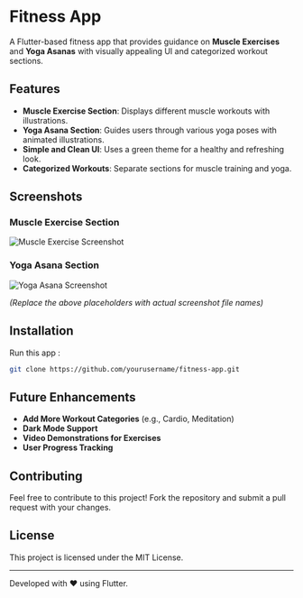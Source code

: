 # Fitness App

A Flutter-based fitness app that provides guidance on **Muscle Exercises** and **Yoga Asanas** with visually appealing UI and categorized workout sections.

## Features
- **Muscle Exercise Section**: Displays different muscle workouts with illustrations.
- **Yoga Asana Section**: Guides users through various yoga poses with animated illustrations.
- **Simple and Clean UI**: Uses a green theme for a healthy and refreshing look.
- **Categorized Workouts**: Separate sections for muscle training and yoga.

## Screenshots

### Muscle Exercise Section
![Muscle Exercise Screenshot](Screen_Shots/muscle_exercise.png)

### Yoga Asana Section
![Yoga Asana Screenshot](screenshots/yoga_asana.png)

_(Replace the above placeholders with actual screenshot file names)_

## Installation
Run this app :
   ```bash
   git clone https://github.com/yourusername/fitness-app.git
   ```


## Future Enhancements
- **Add More Workout Categories** (e.g., Cardio, Meditation)
- **Dark Mode Support**
- **Video Demonstrations for Exercises**
- **User Progress Tracking**

## Contributing
Feel free to contribute to this project! Fork the repository and submit a pull request with your changes.

## License
This project is licensed under the MIT License.

---
Developed with ❤️ using Flutter.
